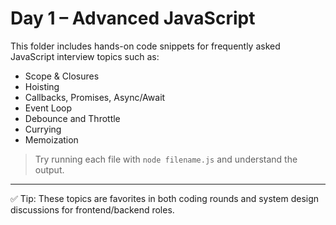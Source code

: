 # Day 1 – Advanced JavaScript

This folder includes hands-on code snippets for frequently asked JavaScript interview topics such as:

- Scope & Closures
- Hoisting
- Callbacks, Promises, Async/Await
- Event Loop
- Debounce and Throttle
- Currying
- Memoization

> Try running each file with `node filename.js` and understand the output.

---

✅ Tip: These topics are favorites in both coding rounds and system design discussions for frontend/backend roles.
